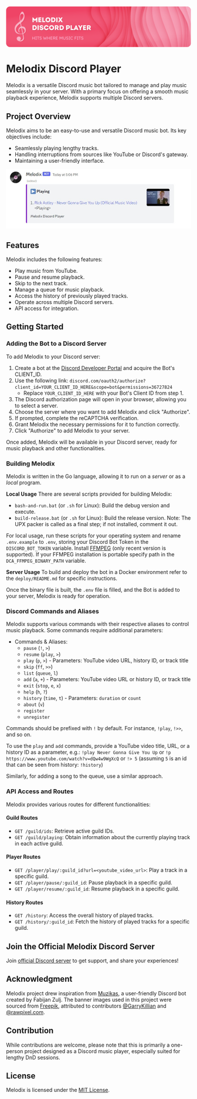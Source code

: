 ![# Header](https://raw.githubusercontent.com/keshon/assets/main/melodix-discord-player/header.png)

# Melodix Discord Player

Melodix is a versatile Discord music bot tailored to manage and play music seamlessly in your server. With a primary focus on offering a smooth music playback experience, Melodix supports multiple Discord servers.

## Project Overview

Melodix aims to be an easy-to-use and versatile Discord music bot. Its key objectives include:

- Seamlessly playing lengthy tracks.
- Handling interruptions from sources like YouTube or Discord's gateway.
- Maintaining a user-friendly interface.

![# Playing Example](https://raw.githubusercontent.com/keshon/assets/main/melodix-discord-player/playing.jpg)

## Features

Melodix includes the following features:

- Play music from YouTube.
- Pause and resume playback.
- Skip to the next track.
- Manage a queue for music playback.
- Access the history of previously played tracks.
- Operate across multiple Discord servers.
- API access for integration.

## Getting Started

### Adding the Bot to a Discord Server

To add Melodix to your Discord server:

1. Create a bot at the [Discord Developer Portal](https://discord.com/developers/applications) and acquire the Bot's CLIENT_ID.
2. Use the following link: `discord.com/oauth2/authorize?client_id=YOUR_CLIENT_ID_HERE&scope=bot&permissions=36727824`
   - Replace `YOUR_CLIENT_ID_HERE` with your Bot's Client ID from step 1.
3. The Discord authorization page will open in your browser, allowing you to select a server.
4. Choose the server where you want to add Melodix and click "Authorize".
5. If prompted, complete the reCAPTCHA verification.
6. Grant Melodix the necessary permissions for it to function correctly.
7. Click "Authorize" to add Melodix to your server.

Once added, Melodix will be available in your Discord server, ready for music playback and other functionalities.

### Building Melodix

Melodix is written in the Go language, allowing it to run on a *server* or as a *local* program.

**Local Usage**
There are several scripts provided for building Melodix:
  - `bash-and-run.bat` (or `.sh` for Linux): Build the debug version and execute.
  - `build-release.bat` (or `.sh` for Linux): Build the release version. Note: The UPX packer is called as a final step; if not installed, comment it out.

For local usage, run these scripts for your operating system and rename `.env.example` to `.env`, storing your Discord Bot Token in the `DISCORD_BOT_TOKEN` variable.
Install [FFMPEG](https://ffmpeg.org/) (only recent version is supported). If your FFMPEG installation is portable specify path in the `DCA_FFMPEG_BINARY_PATH` variable.

**Server Usage**
To build and deploy the bot in a Docker environment refer to the `deploy/README.md` for specific instructions.

Once the binary file is built, the `.env` file is filled, and the Bot is added to your server, Melodix is ready for operation.

### Discord Commands and Aliases

Melodix supports various commands with their respective aliases to control music playback. Some commands require additional parameters:

- Commands & Aliases:
  - `pause` (`!`, `>`)
  - `resume` (`play`, `>`)
  - `play` (`p`, `>`) - Parameters: YouTube video URL, history ID, or track title
  - `skip` (`ff`, `>>`)
  - `list` (`queue`, `l`)
  - `add` (`a`, `+`) - Parameters: YouTube video URL or history ID, or track title
  - `exit` (`stop`, `e`, `x`)
  - `help` (`h`, `?`)
  - `history` (`time`, `t`) - Parameters: `duration` or `count`
  - `about` (`v`)
  - `register`
  - `unregister`

Commands should be prefixed with `!` by default. For instance, `!play`, `!>>`, and so on.

To use the `play` and `add` commands, provide a YouTube video title, URL, or a history ID as a parameter, e.g.:
`!play Never Gonna Give You Up` 
or 
`!p https://www.youtube.com/watch?v=dQw4w9WgXcQ` 
or 
`!> 5` (assuming `5` is an id that can be seen from history: `!history`)

Similarly, for adding a song to the queue, use a similar approach.

### API Access and Routes

Melodix provides various routes for different functionalities:

#### Guild Routes

- `GET /guild/ids`: Retrieve active guild IDs.
- `GET /guild/playing`: Obtain information about the currently playing track in each active guild.

#### Player Routes

- `GET /player/play/:guild_id?url=<youtube_video_url>`: Play a track in a specific guild.
- `GET /player/pause/:guild_id`: Pause playback in a specific guild.
- `GET /player/resume/:guild_id`: Resume playback in a specific guild.

#### History Routes

- `GET /history`: Access the overall history of played tracks.
- `GET /history/:guild_id`: Fetch the history of played tracks for a specific guild.

## Join the Official Melodix Discord Server

Join [official Discord server](https://discord.gg/2rArYVPYfR) to get support, and share your experiences!

## Acknowledgment

Melodix project drew inspiration from [Muzikas](https://github.com/FabijanZulj/Muzikas), a user-friendly Discord bot created by Fabijan Zulj.
The banner images used in this project were sourced from [Freepik](https://www.freepik.com), attributed to contributors [@GarryKillian](https://www.freepik.com/author/garrykillian) and [@rawpixel.com](https://www.freepik.com/author/rawpixel-com).

## Contribution

While contributions are welcome, please note that this is primarily a one-person project designed as a Discord music player, especially suited for lengthy DnD sessions.

## License

Melodix is licensed under the [MIT License](https://opensource.org/licenses/MIT).
